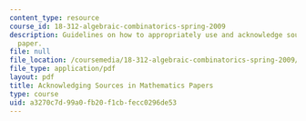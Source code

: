 ```yaml
---
content_type: resource
course_id: 18-312-algebraic-combinatorics-spring-2009
description: Guidelines on how to appropriately use and acknowledge sources in a mathematics
  paper.
file: null
file_location: /coursemedia/18-312-algebraic-combinatorics-spring-2009/a3270c7d99a0fb20f1cbfecc0296de53_MIT18_312S09_proj_Sources.pdf
file_type: application/pdf
layout: pdf
title: Acknowledging Sources in Mathematics Papers
type: course
uid: a3270c7d-99a0-fb20-f1cb-fecc0296de53
---
```

